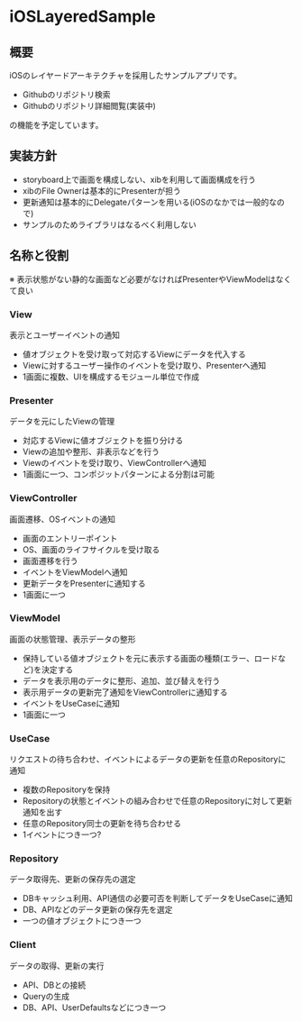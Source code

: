 # iOSLayeredSample

## 概要

iOSのレイヤードアーキテクチャを採用したサンプルアプリです。

* Githubのリポジトリ検索
* Githubのリポジトリ詳細閲覧(実装中)

の機能を予定しています。

## 実装方針

* storyboard上で画面を構成しない、xibを利用して画面構成を行う
* xibのFile Ownerは基本的にPresenterが担う
* 更新通知は基本的にDelegateパターンを用いる(iOSのなかでは一般的なので)
* サンプルのためライブラリはなるべく利用しない

## 名称と役割

※ 表示状態がない静的な画面など必要がなければPresenterやViewModelはなくて良い

### View

表示とユーザーイベントの通知

* 値オブジェクトを受け取って対応するViewにデータを代入する
* Viewに対するユーザー操作のイベントを受け取り、Presenterへ通知
* 1画面に複数、UIを構成するモジュール単位で作成

### Presenter

データを元にしたViewの管理

* 対応するViewに値オブジェクトを振り分ける
* Viewの追加や整形、非表示などを行う
* Viewのイベントを受け取り、ViewControllerへ通知
* 1画面に一つ、コンポジットパターンによる分割は可能

### ViewController

画面遷移、OSイベントの通知

* 画面のエントリーポイント
* OS、画面のライフサイクルを受け取る
* 画面遷移を行う
* イベントをViewModelへ通知
* 更新データをPresenterに通知する
* 1画面に一つ

### ViewModel

画面の状態管理、表示データの整形

* 保持している値オブジェクトを元に表示する画面の種類(エラー、ロードなど)を決定する
* データを表示用のデータに整形、追加、並び替えを行う
* 表示用データの更新完了通知をViewControllerに通知する
* イベントをUseCaseに通知
* 1画面に一つ

### UseCase

リクエストの待ち合わせ、イベントによるデータの更新を任意のRepositoryに通知

* 複数のRepositoryを保持
* Repositoryの状態とイベントの組み合わせで任意のRepositoryに対して更新通知を出す
* 任意のRepository同士の更新を待ち合わせる
* 1イベントにつき一つ?

### Repository

データ取得先、更新の保存先の選定

* DBキャッシュ利用、API通信の必要可否を判断してデータをUseCaseに通知
* DB、APIなどのデータ更新の保存先を選定
* 一つの値オブジェクトにつき一つ

### Client

データの取得、更新の実行

* API、DBとの接続
* Queryの生成
* DB、API、UserDefaultsなどにつき一つ
